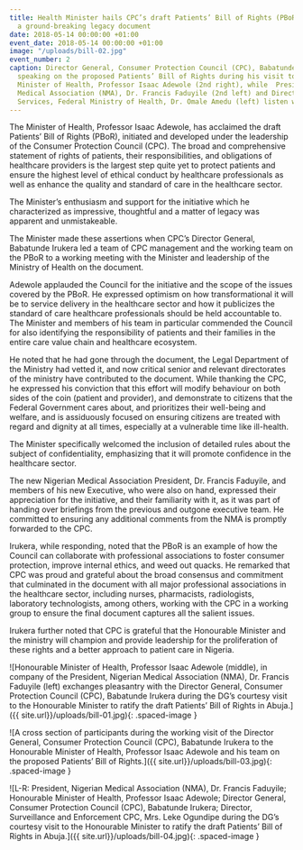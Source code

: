 ```yaml
---
title: Health Minister hails CPC’s draft Patients’ Bill of Rights (PBoR), says it’s
  a ground-breaking legacy document
date: 2018-05-14 00:00:00 +01:00
event_date: 2018-05-14 00:00:00 +01:00
image: "/uploads/bill-02.jpg"
event_number: 2
caption: Director General, Consumer Protection Council (CPC), Babatunde Irukera (right)
  speaking on the proposed Patients’ Bill of Rights during his visit to the Honourable
  Minister of Health, Professor Isaac Adewole (2nd right), while  President, Nigerian
  Medical Association (NMA), Dr. Francis Faduyile (2nd left) and Director, Hospital
  Services, Federal Ministry of Health, Dr. Omale Amedu (left) listen with deep interest.
---
```


The Minister of Health, Professor Isaac Adewole, has acclaimed the draft Patients’ Bill of Rights (PBoR), initiated and developed under the leadership of the Consumer Protection Council (CPC). The broad and comprehensive statement of rights of patients, their responsibilities, and obligations of healthcare providers is the largest step quite yet to protect patients and ensure the highest level of ethical conduct by healthcare professionals as well as enhance the quality and standard of care in the healthcare sector.

The Minister’s enthusiasm and support for the initiative which he characterized as impressive, thoughtful and a matter of legacy was apparent and unmistakeable.

The Minister made these assertions when CPC’s Director General, Babatunde Irukera led a team of CPC management and the working team on the PBoR to a working meeting with the Minister and leadership of the Ministry of Health on the document.

Adewole applauded the Council for the initiative and the scope of the issues covered by the PBoR. He expressed optimism on how transformational it will be to service delivery in the healthcare sector and how it publicizes the standard of care healthcare professionals should be held accountable to. The Minister and members of his team in particular commended the Council for also identifying the responsibility of patients and their families in the entire care value chain and healthcare ecosystem.

He noted that he had gone through the document, the Legal Department of the Ministry had vetted it, and now critical senior and relevant directorates of the ministry have contributed to the document. While thanking the CPC, he expressed his conviction that this effort will modify behaviour on both sides of the coin (patient and provider), and demonstrate to citizens that the Federal Government cares about, and prioritizes their well-being and welfare, and is assiduously focused on ensuring citizens are treated with regard and dignity at all times, especially at a vulnerable time like ill-health.

The Minister specifically welcomed the inclusion of detailed rules about the subject of confidentiality, emphasizing that it will promote confidence in the healthcare sector.

The new Nigerian Medical Association President, Dr. Francis Faduyile, and members of his new Executive, who were also on hand, expressed their appreciation for the initiative, and their familiarity with it, as it was part of handing over briefings from the previous and outgone executive team. He committed to ensuring any additional comments from the NMA is promptly forwarded to the CPC.

Irukera, while responding, noted that the PBoR is an example of how the Council can collaborate with professional associations to foster consumer protection, improve internal ethics, and weed out quacks. He remarked that CPC was proud and grateful about the broad consensus and commitment that culminated in the document with all major professional associations in the healthcare sector, including nurses, pharmacists, radiologists, laboratory technologists, among others, working with the CPC in a working group to ensure the final document captures all the salient issues.

Irukera further noted that CPC is grateful that the Honourable Minister and the ministry will champion and provide leadership for the proliferation of these rights and a better approach to patient care in Nigeria.

![Honourable Minister of Health, Professor Isaac Adewole (middle), in company of the President, Nigerian Medical Association (NMA), Dr. Francis Faduyile (left) exchanges pleasantry with the  Director General, Consumer Protection Council (CPC), Babatunde Irukera during the DG’s courtesy visit to the Honourable Minister to ratify the draft Patients’ Bill of Rights in Abuja.]({{ site.url}}/uploads/bill-01.jpg){: .spaced-image }

![A cross section of participants during the working visit of the Director General, Consumer Protection Council (CPC), Babatunde Irukera to the Honourable Minister of Health, Professor Isaac Adewole and his team on the proposed Patients’ Bill of Rights.]({{ site.url}}/uploads/bill-03.jpg){: .spaced-image }

![L-R: President, Nigerian Medical Association (NMA), Dr. Francis Faduyile; Honourable Minister of Health, Professor Isaac Adewole;  Director General, Consumer Protection Council (CPC), Babatunde Irukera; Director, Surveillance and Enforcement CPC, Mrs. Leke Ogundipe during the DG’s courtesy visit to the Honourable Minister to ratify the draft Patients’ Bill of Rights in Abuja.]({{ site.url}}/uploads/bill-04.jpg){: .spaced-image }